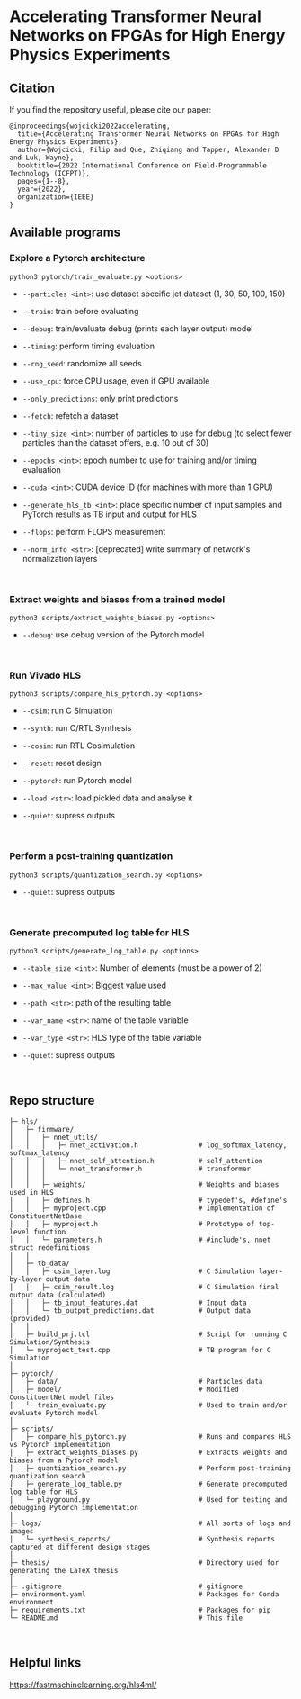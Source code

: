 # Accelerating Transformer Neural Networks on FPGAs for High Energy Physics Experiments

## Citation
If you find the repository useful, please cite our paper:

```{=latex}
@inproceedings{wojcicki2022accelerating,
  title={Accelerating Transformer Neural Networks on FPGAs for High Energy Physics Experiments},
  author={Wojcicki, Filip and Que, Zhiqiang and Tapper, Alexander D and Luk, Wayne},
  booktitle={2022 International Conference on Field-Programmable Technology (ICFPT)},
  pages={1--8},
  year={2022},
  organization={IEEE}
}
```

## Available programs
### Explore a Pytorch architecture

`python3 pytorch/train_evaluate.py <options>`

- `--particles <int>`: use dataset specific jet dataset (1, 30, 50, 100, 150)

- `--train`: train before evaluating

- `--debug`: train/evaluate debug (prints each layer output) model

- `--timing`: perform timing evaluation

- `--rng_seed`: randomize all seeds

- `--use_cpu`: force CPU usage, even if GPU available

- `--only_predictions`: only print predictions

- `--fetch`: refetch a dataset

- `--tiny_size <int>`: number of particles to use for debug (to select fewer particles than the dataset offers, e.g. 10 out of 30)

- `--epochs <int>`: epoch number to use for training and/or timing evaluation

- `--cuda <int>`: CUDA device ID (for machines with more than 1 GPU)

- `--generate_hls_tb <int>`: place specific number of input samples and PyTorch results as TB input and output for HLS

- `--flops`: perform FLOPS measurement

- `--norm_info <str>`: \[deprecated\] write summary of network's normalization layers



<br>

### Extract weights and biases from a trained model

`python3 scripts/extract_weights_biases.py <options>`

- `--debug`: use debug version of the Pytorch model


<br>

###  Run Vivado HLS

`python3 scripts/compare_hls_pytorch.py <options>`

- `--csim`: run C Simulation

- `--synth`: run C/RTL Synthesis

- `--cosim`: run RTL Cosimulation

- `--reset`: reset design

- `--pytorch`: run Pytorch model

- `--load <str>`: load pickled data and analyse it

- `--quiet`: supress outputs

<br>

###  Perform a post-training quantization

`python3 scripts/quantization_search.py <options>`

- `--quiet`: supress outputs

<br>

###  Generate precomputed log table for HLS

`python3 scripts/generate_log_table.py <options>`

- `--table_size <int>`: Number of elements (must be a power of 2)

- `--max_value <int>`: Biggest value used

- `--path <str>`: path of the resulting table

- `--var_name <str>`: name of the table variable

- `--var_type <str>`: HLS type of the table variable

- `--quiet`: supress outputs

<br>

## Repo structure
```
├─ hls/
│   ├─ firmware/
│   │   ├─ nnet_utils/
│   │   │   ├─ nnet_activation.h               # log_softmax_latency, softmax_latency
│   │   │   ├─ nnet_self_attention.h           # self_attention
│   │   │   └─ nnet_transformer.h              # transformer
│   │   │
│   │   ├─ weights/                            # Weights and biases used in HLS
│   │   ├─ defines.h                           # typedef's, #define's
│   │   ├─ myproject.cpp                       # Implementation of ConstituentNetBase
│   │   ├─ myproject.h                         # Prototype of top-level function
│   │   └─ parameters.h                        # #include's, nnet struct redefinitions
│   │
│   ├─ tb_data/
│   │   ├─ csim_layer.log                      # C Simulation layer-by-layer output data
│   │   ├─ csim_result.log                     # C Simulation final output data (calculated)
│   │   ├─ tb_input_features.dat               # Input data
│   │   └─ tb_output_predictions.dat           # Output data (provided)
│   │
│   ├─ build_prj.tcl                           # Script for running C Simulation/Synthesis
│   └─ myproject_test.cpp                      # TB program for C Simulation
│
├─ pytorch/
│   ├─ data/                                   # Particles data
│   ├─ model/                                  # Modified ConstituentNet model files
│   └─ train_evaluate.py                       # Used to train and/or evaluate Pytorch model
│
├─ scripts/
│   ├─ compare_hls_pytorch.py                  # Runs and compares HLS vs Pytorch implementation
│   ├─ extract_weights_biases.py               # Extracts weights and biases from a Pytorch model
│   ├─ quantization_search.py                  # Perform post-training quantization search
│   ├─ generate_log_table.py                   # Generate precomputed log table for HLS
│   └─ playground.py                           # Used for testing and debugging Pytorch implementation
│
├─ logs/                                       # All sorts of logs and images
│   └─ synthesis_reports/                      # Synthesis reports captured at different design stages
│
├─ thesis/                                     # Directory used for generating the LaTeX thesis
│
├─ .gitignore                                  # gitignore
├─ environment.yaml                            # Packages for Conda environment
├─ requirements.txt                            # Packages for pip
└─ README.md                                   # This file
```

<br>

## Helpful links
https://fastmachinelearning.org/hls4ml/
